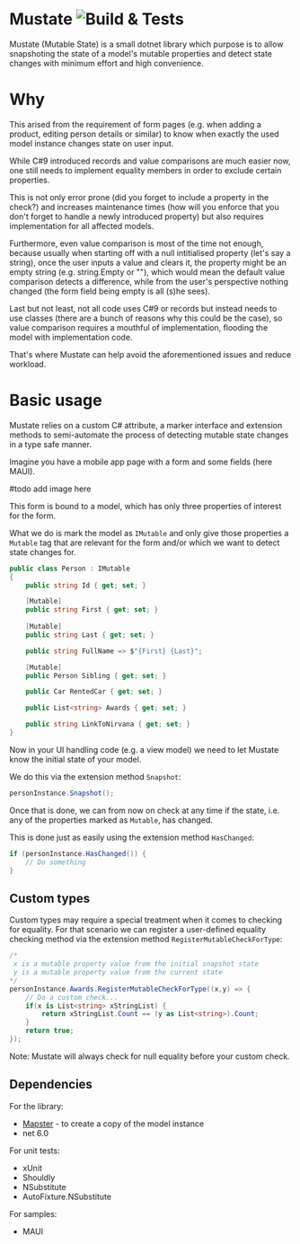 # Mustate ![Build & Tests](https://github.com/SamirKharchi/Mustate/actions/workflows/build.yml/badge.svg)
Mustate (Mutable State) is a small dotnet library which purpose is to allow snapshoting the state of a model's mutable properties and detect state changes with minimum effort and high convenience.

# Why
This arised from the requirement of form pages (e.g. when adding a product, editing person details or similar) to know when exactly the used model instance changes state on user input. 

While C#9 introduced records and value comparisons are much easier now, one still needs to implement equality members in order to exclude certain properties.

This is not only error prone (did you forget to include a property in the check?) and increases maintenance times (how will you enforce that you don't forget to handle a newly introduced property) but also requires implementation for all affected models.

Furthermore, even value comparison is most of the time not enough, because usually when starting off with a null intitialised property (let's say a string), once the user inputs a value and clears it, the property might be an empty string (e.g. string.Empty or ""), which would mean the default value comparison detects a difference, while from the user's perspective nothing changed (the form field being empty is all (s)he sees).

Last but not least, not all code uses C#9 or records but instead needs to use classes (there are a bunch of reasons why this could be the case), so value comparison requires a mouthful of implementation, flooding the model with implementation code.

That's where Mustate can help avoid the aforementioned issues and reduce workload.

# Basic usage
Mustate relies on a custom C# attribute, a marker interface and extension methods to semi-automate the process of detecting mutable state changes in a type safe manner.

Imagine you have a mobile app page with a form and some fields (here MAUI).

#todo add image here

This form is bound to a model, which has only three properties of interest for the form.

What we do is mark the model as `IMutable` and only give those properties a `Mutable` tag that are relevant for the form and/or which we want to detect state changes for.


```csharp
public class Person : IMutable
{
    public string Id { get; set; }

    [Mutable]
    public string First { get; set; }
    
    [Mutable]
    public string Last { get; set; }

    public string FullName => $"{First} {Last}";

    [Mutable]
    public Person Sibling { get; set; } 

    public Car RentedCar { get; set; }

    public List<string> Awards { get; set; }

    public string LinkToNirvana { get; set; }
}
```

Now in your UI handling code (e.g. a view model) we need to let Mustate know the initial state of your model. 

We do this via the extension method `Snapshot`:

```csharp
personInstance.Snapshot();
```

Once that is done, we can from now on check at any time if the state, i.e. any of the properties marked as `Mutable`, has changed.

This is done just as easily using the extension method `HasChanged`:

```csharp
if (personInstance.HasChanged()) {
    // Do something
}
```

## Custom types

Custom types may require a special treatment when it comes to checking for equality. For that scenario we can register a user-defined equality checking method via the extension method `RegisterMutableCheckForType`:

```csharp
/*
 x is a mutable property value from the initial snapshot state
 y is a mutable property value from the current state 
*/
personInstance.Awards.RegisterMutableCheckForType((x,y) => {
    // Do a custom check...
    if(x is List<string> xStringList) {
        return xStringList.Count == (y as List<string>).Count;
    }
    return true;
});
```

Note: Mustate will always check for null equality before your custom check.

## Dependencies
For the library:
- [Mapster](https://github.com/MapsterMapper/Mapster) - to create a copy of the model instance
- net 6.0

For unit tests:
- xUnit
- Shouldly
- NSubstitute
- AutoFixture.NSubstitute

For samples:
- MAUI